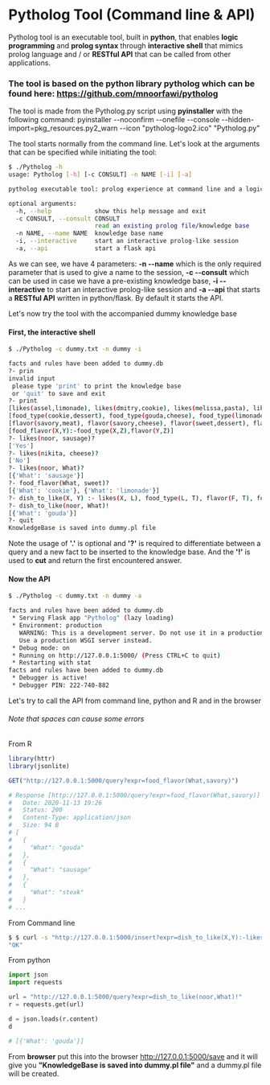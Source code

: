# Pytholog Tool (Command line & API)

Pytholog tool is an executable tool, built in **python**, that enables **logic programming** and **prolog syntax** 
through **interactive shell** that mimics prolog language and / or **RESTful API** that can be called from other applications.

### The tool is based on the python library pytholog which can be found here: https://github.com/mnoorfawi/pytholog

The tool is made from the Pytholog.py script using **pyinstaller** with the following command:
pyinstaller --noconfirm --onefile --console --hidden-import=pkg_resources.py2_warn --icon "pytholog-logo2.ico"  "Pytholog.py"

The tool starts normally from the command line. Let's look at the arguments that can be specified while initiating the tool:
```bash
$ ./Pytholog -h
usage: Pytholog [-h] [-c CONSULT] -n NAME [-i] [-a]

pytholog executable tool: prolog experience at command line and a logic knowledge base with no dependencies

optional arguments:
  -h, --help            show this help message and exit
  -c CONSULT, --consult CONSULT
                        read an existing prolog file/knowledge base
  -n NAME, --name NAME  knowledge base name
  -i, --interactive     start an interactive prolog-like session
  -a, --api             start a flask api
```

As we can see, we have 4 parameters: **-n --name** which is the only required parameter that is used to give a name to the session,
**-c --consult** which can be used in case we have a pre-existing knowledge base, **-i --interactive** to start an interactive prolog-like session and 
**-a --api** that starts a **RESTful API** written in python/flask.
By default it starts the API.

Let's now try the tool with the accompanied dummy knowledge base
#### First, the interactive shell
```bash
$ ./Pytholog -c dummy.txt -n dummy -i

facts and rules have been added to dummy.db
?- prin
invalid input
 please type 'print' to print the knowledge base
 or 'quit' to save and exit
?- print
[likes(assel,limonade), likes(dmitry,cookie), likes(melissa,pasta), likes(nikita,sausage), likes(noor,sausage)]
[food_type(cookie,dessert), food_type(gouda,cheese), food_type(limonade,juice), food_type(ritz,cracker), food_type(sausage,meat), food_type(steak,meat)]
[flavor(savory,meat), flavor(savory,cheese), flavor(sweet,dessert), flavor(sweet,juice)]
[food_flavor(X,Y):-food_type(X,Z),flavor(Y,Z)]
?- likes(noor, sausage)?
['Yes']
?- likes(nikita, cheese)?
['No']
?- likes(noor, What)?
[{'What': 'sausage'}]
?- food_flavor(What, sweet)?
[{'What': 'cookie'}, {'What': 'limonade'}]
?- dish_to_like(X, Y) :- likes(X, L), food_type(L, T), flavor(F, T), food_flavor(Y, F).
?- dish_to_like(noor, What)!
[{'What': 'gouda'}]
?- quit
KnowledgeBase is saved into dummy.pl file
```

Note the usage of **'.'** is optional and **'?'** is required to differentiate between a query and a new fact to be inserted to the knowledge base.
And the **'!'** is used to **cut** and return the first encountered answer.

#### Now the API
```bash
$ ./Pytholog -c dummy.txt -n dummy -a

facts and rules have been added to dummy.db
 * Serving Flask app "Pytholog" (lazy loading)
 * Environment: production
   WARNING: This is a development server. Do not use it in a production deployment.
   Use a production WSGI server instead.
 * Debug mode: on
 * Running on http://127.0.0.1:5000/ (Press CTRL+C to quit)
 * Restarting with stat
facts and rules have been added to dummy.db
 * Debugger is active!
 * Debugger PIN: 222-740-882
```

Let's try to call the API from command line, python and R and in the browser
###### Note that spaces can cause some errors

From R
```r
library(httr)
library(jsonlite)

GET("http://127.0.0.1:5000/query?expr=food_flavor(What,savory)")

# Response [http://127.0.0.1:5000/query?expr=food_flavor(What,savory)]
#   Date: 2020-11-13 19:26
#   Status: 200
#   Content-Type: application/json
#   Size: 94 B
# [
#   {
#     "What": "gouda"
#   }, 
#   {
#     "What": "sausage"
#   }, 
#   {
#     "What": "steak"
#   }
# ...
```

From Command line

```bash
$ $ curl -s "http://127.0.0.1:5000/insert?expr=dish_to_like(X,Y):-likes(X,L),food_type(L,T),flavor(F,T),food_flavor(Y,F)"
"OK"
``` 

From python
```python
import json
import requests

url = "http://127.0.0.1:5000/query?expr=dish_to_like(noor,What)!"
r = requests.get(url)

d = json.loads(r.content)
d

# [{'What': 'gouda'}]
```

From **browser** put this into the browser
http://127.0.0.1:5000/save and it will give you **"KnowledgeBase is saved into dummy.pl file"**
and a dummy.pl file will be created.
